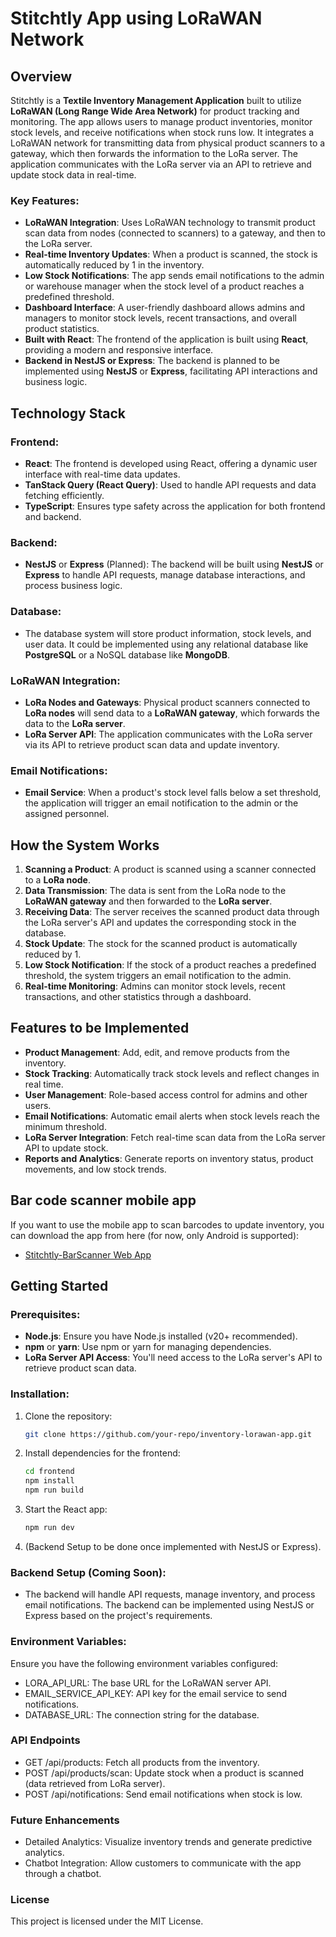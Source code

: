 # Stitchtly App using LoRaWAN Network

## Overview

Stitchtly is a **Textile Inventory Management Application** built to utilize **LoRaWAN (Long Range Wide Area Network)** for product tracking and monitoring. The app allows users to manage product inventories, monitor stock levels, and receive notifications when stock runs low. It integrates a LoRaWAN network for transmitting data from physical product scanners to a gateway, which then forwards the information to the LoRa server. The application communicates with the LoRa server via an API to retrieve and update stock data in real-time.

### Key Features:

- **LoRaWAN Integration**: Uses LoRaWAN technology to transmit product scan data from nodes (connected to scanners) to a gateway, and then to the LoRa server.
- **Real-time Inventory Updates**: When a product is scanned, the stock is automatically reduced by 1 in the inventory.
- **Low Stock Notifications**: The app sends email notifications to the admin or warehouse manager when the stock level of a product reaches a predefined threshold.
- **Dashboard Interface**: A user-friendly dashboard allows admins and managers to monitor stock levels, recent transactions, and overall product statistics.
- **Built with React**: The frontend of the application is built using **React**, providing a modern and responsive interface.
- **Backend in NestJS or Express**: The backend is planned to be implemented using **NestJS** or **Express**, facilitating API interactions and business logic.

## Technology Stack

### Frontend:

- **React**: The frontend is developed using React, offering a dynamic user interface with real-time data updates.
- **TanStack Query (React Query)**: Used to handle API requests and data fetching efficiently.
- **TypeScript**: Ensures type safety across the application for both frontend and backend.

### Backend:

- **NestJS** or **Express** (Planned): The backend will be built using **NestJS** or **Express** to handle API requests, manage database interactions, and process business logic.

### Database:

- The database system will store product information, stock levels, and user data. It could be implemented using any relational database like **PostgreSQL** or a NoSQL database like **MongoDB**.

### LoRaWAN Integration:

- **LoRa Nodes and Gateways**: Physical product scanners connected to **LoRa nodes** will send data to a **LoRaWAN gateway**, which forwards the data to the **LoRa server**.
- **LoRa Server API**: The application communicates with the LoRa server via its API to retrieve product scan data and update inventory.

### Email Notifications:

- **Email Service**: When a product's stock level falls below a set threshold, the application will trigger an email notification to the admin or the assigned personnel.

## How the System Works

1. **Scanning a Product**: A product is scanned using a scanner connected to a **LoRa node**.
2. **Data Transmission**: The data is sent from the LoRa node to the **LoRaWAN gateway** and then forwarded to the **LoRa server**.
3. **Receiving Data**: The server receives the scanned product data through the LoRa server's API and updates the corresponding stock in the database.
4. **Stock Update**: The stock for the scanned product is automatically reduced by 1.
5. **Low Stock Notification**: If the stock of a product reaches a predefined threshold, the system triggers an email notification to the admin.
6. **Real-time Monitoring**: Admins can monitor stock levels, recent transactions, and other statistics through a dashboard.

## Features to be Implemented

- **Product Management**: Add, edit, and remove products from the inventory.
- **Stock Tracking**: Automatically track stock levels and reflect changes in real time.
- **User Management**: Role-based access control for admins and other users.
- **Email Notifications**: Automatic email alerts when stock levels reach the minimum threshold.
- **LoRa Server Integration**: Fetch real-time scan data from the LoRa server API to update stock.
- **Reports and Analytics**: Generate reports on inventory status, product movements, and low stock trends.

## Bar code scanner mobile app

If you want to use the mobile app to scan barcodes to update inventory, you can download the app from here (for now, only Android is supported):

- [Stitchtly-BarScanner Web App](https://expo.dev/accounts/jorgechvz98/projects/stitchtly-barscanner/builds/683545fb-a67b-443d-9975-231ca283102e)

## Getting Started

### Prerequisites:

- **Node.js**: Ensure you have Node.js installed (v20+ recommended).
- **npm** or **yarn**: Use npm or yarn for managing dependencies.
- **LoRa Server API Access**: You'll need access to the LoRa server's API to retrieve product scan data.

### Installation:

1. Clone the repository:

   ```bash
   git clone https://github.com/your-repo/inventory-lorawan-app.git
   ```

2. Install dependencies for the frontend:

   ```bash
   cd frontend
   npm install
   npm run build
   ```

3. Start the React app:

   ```bash
   npm run dev
   ```

4. (Backend Setup to be done once implemented with NestJS or Express).

### Backend Setup (Coming Soon):

- The backend will handle API requests, manage inventory, and process email notifications. The backend can be implemented using NestJS or Express based on the project's requirements.

### Environment Variables:

Ensure you have the following environment variables configured:

- LORA_API_URL: The base URL for the LoRaWAN server API.
- EMAIL_SERVICE_API_KEY: API key for the email service to send notifications.
- DATABASE_URL: The connection string for the database.

### API Endpoints

- GET /api/products: Fetch all products from the inventory.
- POST /api/products/scan: Update stock when a product is scanned (data retrieved from LoRa server).
- POST /api/notifications: Send email notifications when stock is low.

### Future Enhancements

- Detailed Analytics: Visualize inventory trends and generate predictive analytics.
- Chatbot Integration: Allow customers to communicate with the app through a chatbot.

### License

This project is licensed under the MIT License.
